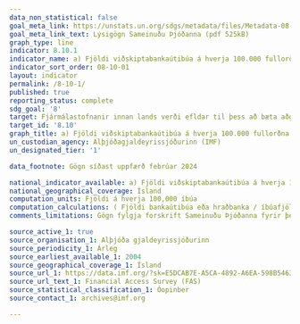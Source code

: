 ```yaml
---
data_non_statistical: false
goal_meta_link: https://unstats.un.org/sdgs/metadata/files/Metadata-08-10-01.pdf
goal_meta_link_text: Lýsigögn Sameinuðu Þjóðanna (pdf 525kB)
graph_type: line
indicator: 8.10.1
indicator_name: a) Fjöldi viðskiptabankaútibúa á hverja 100.000 fullorðna einstaklinga og b) fjöldi hraðbanka á hverja 100.000 fullorðna einstaklinga.
indicator_sort_order: 08-10-01
layout: indicator
permalink: /8-10-1/
published: true
reporting_status: complete
sdg_goal: '8'
target: Fjármálastofnanir innan lands verði efldar til þess að bæta aðgengi að banka-, trygginga- og fjármálaþjónustu fyrir alla.  
target_id: '8.10'
graph_title: a) Fjöldi viðskiptabankaútibúa á hverja 100.000 fullorðna einstaklinga og b) fjöldi hraðbanka á hverja 100.000 fullorðna einstaklinga.
un_custodian_agency: Alþjóðagjaldeyrissjóðurinn (IMF)
un_designated_tier: '1'

data_footnote: Gögn síðast uppfærð febrúar 2024

national_indicator_available: a) Fjöldi viðskiptabankaútibúa á hverja 100.000 fullorðna einstaklinga og b) fjöldi hraðbanka á hverja 100.000 fullorðna einstaklinga.
national_geographical_coverage: Ísland
computation_units: Fjöldi á hverja 100,000 íbúa
computation_calculations: ( Fjöldi bankaútibúa eða hraðbanka / íbúafjöldi ) * 100.000
comments_limitations: Gögn fylgja forskrift Sameinuðu Þjóðanna fyrir þennan mælikvarða. Þessi mælikvarði var fundinn í samstarfi við sérfræðinga í málefninu.

source_active_1: true
source_organisation_1: Alþjóða gjaldeyrissjóðurinn
source_periodicity_1: Árleg
source_earliest_available_1: 2004
source_geographical_coverage_1: Ísland
source_url_1: https://data.imf.org/?sk=E5DCAB7E-A5CA-4892-A6EA-598B5463A34C
source_url_text_1: Financial Access Survey (FAS)
source_statistical_classification_1: Óopinber
source_contact_1: archives@imf.org

---
```



